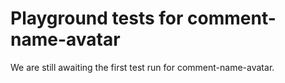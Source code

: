 # Playground tests for comment-name-avatar
We are still awaiting the first test run for comment-name-avatar.
